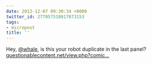 ```yaml
---
date: 2012-12-07 09:30:34 +0000
twitter_id: 277057518017073153
tags:
- micropost
title: ''
---
```


Hey, [@whale](https://twitter.com/whale), is this your robot duplicate in the last panel? [questionablecontent.net/view.php?comic…](http://questionablecontent.net/view.php?comic=2337)
